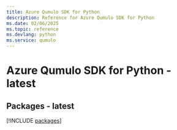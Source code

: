 ```yaml
---
title: Azure Qumulo SDK for Python
description: Reference for Azure Qumulo SDK for Python
ms.date: 02/06/2025
ms.topic: reference
ms.devlang: python
ms.service: qumulo
---
```

# Azure Qumulo SDK for Python - latest
## Packages - latest
[!INCLUDE [packages](qumulo-index.md)]
